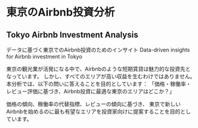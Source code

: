 # 東京のAirbnb投資分析
## Tokyo Airbnb Investment Analysis

データに基づく東京でのAirbnb投資のためのインサイト
Data-driven insights for Airbnb investment in Tokyo

東京の観光業が活発になる中で、Airbnbのような短期賃貸は魅力的な投資先となっています。
しかし、すべてのエリアが高い収益を生むわけではありません。
本分析では、以下の問いに答えることを目的としています：
「価格・稼働率・レビュー評価に基づき、Airbnb投資に最適な東京のエリアはどこか？」

価格の傾向、稼働率の代替指標、レビューの傾向に基づき、
東京で新しいAirbnbを始めるのに最も有望なエリアを投資家向けに提案することを目的としています。
